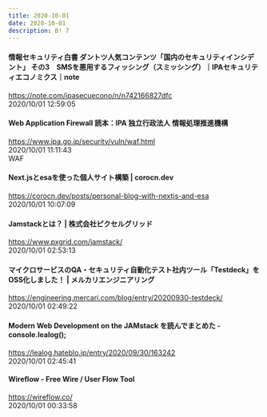 ```yaml
---
title: 2020-10-01
date: 2020-10-01
description: B! 7
---
```


#### 情報セキュリティ白書 ダントツ人気コンテンツ「国内のセキュリティインシデント」 その3　SMSを悪用するフィッシング（スミッシング）｜IPAセキュリティエコノミクス｜note
https://note.com/ipasecuecono/n/n742166827dfc<br>
2020/10/01 12:59:05<br>


#### Web Application Firewall 読本：IPA 独立行政法人 情報処理推進機構
https://www.ipa.go.jp/security/vuln/waf.html<br>
2020/10/01 11:11:43<br>
WAF


#### Next.jsとesaを使った個人サイト構築 | corocn.dev
https://corocn.dev/posts/personal-blog-with-nextjs-and-esa<br>
2020/10/01 10:07:09<br>


#### Jamstackとは？ | 株式会社ピクセルグリッド
https://www.pxgrid.com/jamstack/<br>
2020/10/01 02:53:13<br>


#### マイクロサービスのQA・セキュリティ自動化テスト社内ツール「Testdeck」をOSS化しました！ | メルカリエンジニアリング
https://engineering.mercari.com/blog/entry/20200930-testdeck/<br>
2020/10/01 02:49:22<br>


#### Modern Web Development on the JAMstack を読んでまとめた - console.lealog();
https://lealog.hateblo.jp/entry/2020/09/30/163242<br>
2020/10/01 02:45:41<br>


#### Wireflow - Free Wire / User Flow Tool
https://wireflow.co/<br>
2020/10/01 00:33:58<br>



